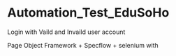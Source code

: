# Automation_Test_EduSoHo
Login with Vaild and Invaild user account

Page Object Framework + Specflow + selenium with 
